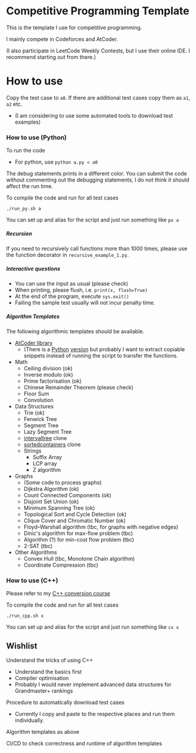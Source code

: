 # Competitive Programming Template

This is the template I use for competitive programming.

I mainly compete in Codeforces and AtCoder.

(I also participate in LeetCode Weekly Contests, but I use their online IDE. I recommend starting out from there.)


# How to use

Copy the test case to `a0`. If there are additional test cases copy them as `a1`, `a2` etc.
- (I am considering to use some automated tools to download test examples)

### How to use (Python)

To run the code
- For python, use `python a.py < a0`

The debug statements prints in a different color.
You can submit the code without commenting out the debugging statements, I do not think it should affect the run time.

To compile the code and run for all test cases

```
./run_py.sh a
```

You can set up and alias for the script and just run something like `px a`

##### Recursion

If you need to recursively call functions more than 1000 times, please use the function decorator in `recursive_example_1.py`.

##### Interactive questions
- You can use the input as usual (please check)
- When printing, please flush, i.e. `print(x, flush=True)`
- At the end of the program, execute `sys.exit()`
- Failing the sample test usually will not incur penalty time.

##### Algorithm Templates 
The following algorithmic templates should be available.

- [AtCoder library](https://atcoder.github.io/ac-library/master/document_en/) 
  - (There is a [Python](https://github.com/not522/ac-library-python) [version](https://github.com/Mitarushi/ACL-Python) but probably I want to extract copiable snippets instead of running the script to transfer the functions.
- Math
  - Ceiling division (ok)
  - Inverse modulo (ok)
  - Prime factorisation (ok)
  - Chinese Remainder Theorem (please check)
  - Floor Sum
  - Convolution
- Data Structures
  - Trie (ok)
  - Fenwick Tree
  - Segment Tree
  - Lazy Segment Tree
  - [intervaltree](https://github.com/chaimleib/intervaltree) clone
  - [sortedcontainers](https://github.com/grantjenks/python-sortedcontainers) clone
  - Strings
    - Suffix Array
    - LCP array
    - Z algorithm
- Graphs
  - (Some code to process graphs)
  - Dijkstra Algorithm (ok)
  - Count Connected Components (ok)
  - Disjoint Set Union (ok)
  - Minimum Spanning Tree (ok)
  - Topological Sort and Cycle Detection (ok)
  - Clique Cover and Chromatic Number (ok)
  - Floyd–Warshall algorithm (tbc, for graphs with negative edges)
  - Dinic's algorithm for max-flow problem (tbc)
  - Algorithm (?) for min-cost flow problem (tbc)
  - 2-SAT (tbc)
- Other Algorithms
  - Convex Hull (tbc, Monotone Chain algorithm)
  - Coordinate Compression (tbc)


### How to use (C++)

Please refer to my [C++ conversion course](../docs/cpp_conversion_course.md)

To compile the code and run for all test cases

```
./run_cpp.sh x
```

You can set up and alias for the script and just run something like `cx x`
## Wishlist

Understand the tricks of using C++
- Understand the basics first
- Compiler optimisation
- Probably I would never implement advanced data structures for Grandmaster+ rankings

Procedure to automatically download test cases
- Currently I copy and paste to the respective places and run them individually.

Algorithm templates as above

CI/CD to check correctness and runtime of algorithm templates